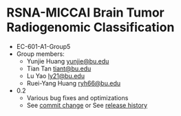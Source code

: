 # RSNA-MICCAI Brain Tumor Radiogenomic Classification
* EC-601-A1-Group5
* Group members:
    * Yunjie Huang  yunjie@bu.edu
    * Tian Tan  tiant@bu.edu
    * Lu Yao  ly21@bu.edu
    * Ruei-Yang Huang  ryh66@bu.edu
* 0.2
    * Various bug fixes and optimizations
    * See [commit change]() or See [release history]()
 
